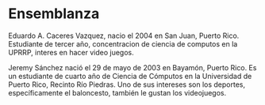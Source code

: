# Ensemblanza
Eduardo A. Caceres Vazquez, nacio el 2004 en San Juan, Puerto Rico. Estudiante de tercer año, concentracion de ciencia de computos en la UPRRP, interes en hacer video juegos.

Jeremy Sánchez nació el 29 de mayo de 2003 en Bayamón, Puerto Rico. Es un estudiante de cuarto año de Ciencia de Cómputos en la Universidad de Puerto Rico, Recinto Río Piedras. 
Uno de sus intereses son los deportes, específicamente el baloncesto, también le gustan los videojuegos.
